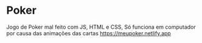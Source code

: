 # Poker
Jogo de Poker mal feito com JS, HTML e CSS, Só funciona em computador por causa das animações das cartas https://meupoker.netlify.app

